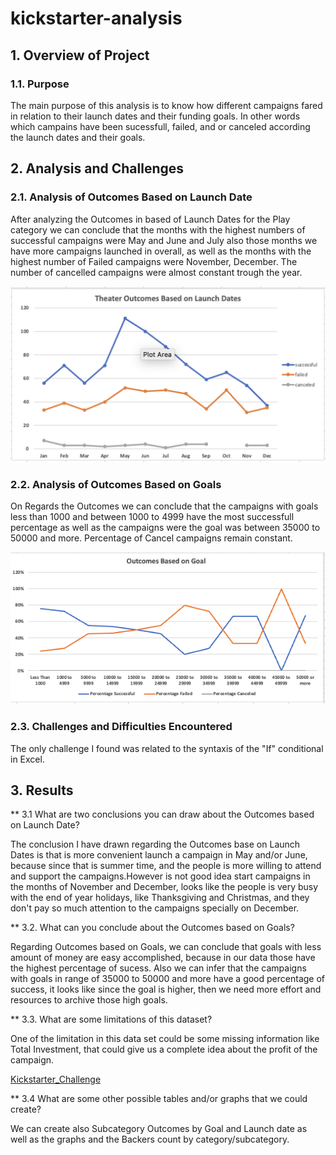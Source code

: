 # kickstarter-analysis
## 1. Overview of Project

### 1.1. Purpose
The main purpose of this analysis is to know how different campaigns fared in relation to their launch dates and their funding goals. In other words which campains have been sucessfull, failed, and or canceled according the launch dates and their goals.

## 2. Analysis and Challenges

### 2.1. Analysis of Outcomes Based on Launch Date
After analyzing the Outcomes in based of Launch Dates for the Play category we can conclude that the months with the highest numbers of successful campaigns were May and June and July also those months we have more campaigns launched in overall, as well as the months with the highest number of Failed campaigns were November, December.
The number of cancelled campaigns were almost constant trough the year.
	
![Outcome vs LaunchDate](/Resources/Theater_Outcomes_vs_Launch.png)

### 2.2.  Analysis of Outcomes Based on Goals

On Regards the Outcomes we can conclude that the campaigns with goals less than 1000 and between 1000 to 4999 have the most successfull percentage as well as the campaigns were the goal was between 35000 to 50000 and more. Percentage of Cancel campaigns remain constant. 

![Outcomes vs Goals](/Resources/Outcomes_vs_Goals.png)

### 2.3. Challenges and Difficulties Encountered
The only challenge I found was related to the syntaxis of the "If" conditional in Excel.


## 3. Results
** 3.1 What are two conclusions you can draw about the Outcomes based on Launch Date?

The conclusion I have drawn regarding the Outcomes base on Launch Dates is that is more convenient launch a campaign in May and/or June, because since that is summer time, and the people is more willing to attend and support the campaigns.However is not good idea start campaigns in the months of November and December, looks like the people is very busy with the end of year holidays, like Thanksgiving and Christmas, and they don't pay so much attention to the campaigns specially on December.

** 3.2. What can you conclude about the Outcomes based on Goals?

Regarding Outcomes based on Goals, we can conclude that goals with less amount of money are easy accomplished, because in our data those have the highest percentage of sucess. Also we can infer that the campaigns with goals in range of 35000 to 50000 and more have a good percentage of success, it looks like since the goal is higher, then we need more effort and 
resources to archive those high goals.
  

** 3.3. What are some limitations of this dataset?
	
One of the limitation in this data set could be some missing information like Total Investment, that could give us a complete idea about the profit of the campaign.

[Kickstarter_Challenge](/Resources/Kickstarter_Challenge.xlsx)

	
** 3.4 What are some other possible tables and/or graphs that we could create?

We can create also Subcategory Outcomes by Goal and Launch date as well as the graphs and the Backers count by category/subcategory.

